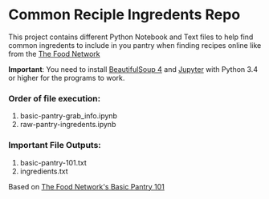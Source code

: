 # Common Reciple Ingredents Repo
 This project contains different Python Notebook and Text files to help find common ingredents to include in you pantry when finding recipes online like from the [The Food Network](https://www.foodnetwork.com/)

 **Important**: You need to install [BeautifulSoup 4](https://www.crummy.com/software/BeautifulSoup/) and [Jupyter](https://jupyter.org/index.html) with Python 3.4 or higher for the programs to work.

 ### Order of file execution:
 1. basic-pantry-grab_info.ipynb
 2. raw-pantry-ingredents.ipynb

 ### Important File Outputs:
 1. basic-pantry-101.txt
 2. ingredients.txt

 Based on [The Food Network's Basic Pantry 101](https://www.foodnetwork.com/recipes/articles/basic-pantry-101)